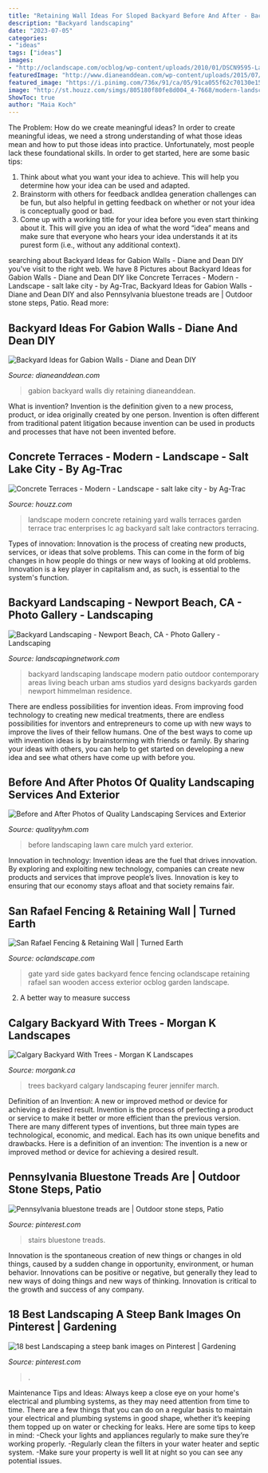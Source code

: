 ```yaml
---
title: "Retaining Wall Ideas For Sloped Backyard Before And After - Backyard Landscaping Landscape Modern Patio Outdoor Contemporary Areas Living Beach Urban Ams Studios Yard Designs Backyards Garden Newport Himmelman Residence"
description: "Backyard landscaping"
date: "2023-07-05"
categories:
- "ideas"
tags: ["ideas"]
images:
- "http://oclandscape.com/ocblog/wp-content/uploads/2010/01/DSCN9595-Large.jpg"
featuredImage: "http://www.dianeanddean.com/wp-content/uploads/2015/07/031-e1437939429708.jpg"
featured_image: "https://i.pinimg.com/736x/91/ca/05/91ca055f62c70130e155dbfe1e02aa46.jpg"
image: "http://st.houzz.com/simgs/805180f80fe8d004_4-7668/modern-landscape.jpg"
ShowToc: true
author: "Maia Koch"
---
```



The Problem: How do we create meaningful ideas?
In order to create meaningful ideas, we need a strong understanding of what those ideas mean and how to put those ideas into practice. Unfortunately, most people lack these foundational skills. In order to get started, here are some basic tips: 
1. Think about what you want your idea to achieve. This will help you determine how your idea can be used and adapted. 
2. Brainstorm with others for feedback andIdea generation challenges can be fun, but also helpful in getting feedback on whether or not your idea is conceptually good or bad. 
3. Come up with a working title for your idea before you even start thinking about it. This will give you an idea of what the word “idea” means and make sure that everyone who hears your idea understands it at its purest form (i.e., without any additional context).

	

		
searching about Backyard Ideas for Gabion Walls - Diane and Dean DIY you've visit to the right web. We have 8 Pictures about Backyard Ideas for Gabion Walls - Diane and Dean DIY like Concrete Terraces - Modern - Landscape - salt lake city - by Ag-Trac, Backyard Ideas for Gabion Walls - Diane and Dean DIY and also Pennsylvania bluestone treads are | Outdoor stone steps, Patio. Read more:
		
    
## Backyard Ideas For Gabion Walls - Diane And Dean DIY

<img loading=lazy src="http://www.dianeanddean.com/wp-content/uploads/2015/07/031-e1437939429708.jpg" onerror="this.onerror=null;this.src='https://tse3.mm.bing.net/th?id=OIP.uWnbv4X3nVdqzYZHMa21fgHaLD&amp;pid=15.1';" alt="Backyard Ideas for Gabion Walls - Diane and Dean DIY">

_Source: dianeanddean.com_

>gabion backyard walls diy retaining dianeanddean. 

	

What is invention?
Invention is the definition given to a new process, product, or idea originally created by one person. Invention is often different from traditional patent litigation because invention can be used in products and processes that have not been invented before.

    
## Concrete Terraces - Modern - Landscape - Salt Lake City - By Ag-Trac

<img loading=lazy src="http://st.houzz.com/simgs/805180f80fe8d004_4-7668/modern-landscape.jpg" onerror="this.onerror=null;this.src='https://tse2.mm.bing.net/th?id=OIP.eyjqv9XvCyqTifAAcN_5bAHaLI&amp;pid=15.1';" alt="Concrete Terraces - Modern - Landscape - salt lake city - by Ag-Trac">

_Source: houzz.com_

>landscape modern concrete retaining yard walls terraces garden terrace trac enterprises lc ag backyard salt lake contractors terracing. 

	

Types of innovation:
Innovation is the process of creating new products, services, or ideas that solve problems. This can come in the form of big changes in how people do things or new ways of looking at old problems. Innovation is a key player in capitalism and, as such, is essential to the system's function.

    
## Backyard Landscaping - Newport Beach, CA - Photo Gallery - Landscaping

<img loading=lazy src="https://images.landscapingnetwork.com/pictures/images/800x642Max/backyard-landscaping_1/backyard-landscaping-ideas-ams-landscape-design-studios_337.jpg" onerror="this.onerror=null;this.src='https://tse3.mm.bing.net/th?id=OIP.Dxaw_FQWV3Ec4MxB9hjbRwHaE8&amp;pid=15.1';" alt="Backyard Landscaping - Newport Beach, CA - Photo Gallery - Landscaping">

_Source: landscapingnetwork.com_

>backyard landscaping landscape modern patio outdoor contemporary areas living beach urban ams studios yard designs backyards garden newport himmelman residence. 

	

There are endless possibilities for invention ideas. From improving food technology to creating new medical treatments, there are endless possibilities for inventors and entrepreneurs to come up with new ways to improve the lives of their fellow humans. One of the best ways to come up with invention ideas is by brainstorming with friends or family. By sharing your ideas with others, you can help to get started on developing a new idea and see what others have come up with before you.

    
## Before And After Photos Of Quality Landscaping Services And Exterior

<img loading=lazy src="http://qualityyhm.com/wp-content/uploads/2012/06/BeforeAfter21.jpg" onerror="this.onerror=null;this.src='https://tse4.mm.bing.net/th?id=OIP.2Qs601zPzlZnT7FPMu07JQHaDg&amp;pid=15.1';" alt="Before and After Photos of Quality Landscaping Services and Exterior">

_Source: qualityyhm.com_

>before landscaping lawn care mulch yard exterior. 

	

Innovation in technology:
Invention ideas are the fuel that drives innovation. By exploring and exploiting new technology, companies can create new products and services that improve people’s lives. Innovation is key to ensuring that our economy stays afloat and that society remains fair.

    
## San Rafael Fencing &amp; Retaining Wall | Turned Earth

<img loading=lazy src="http://oclandscape.com/ocblog/wp-content/uploads/2010/01/DSCN9595-Large.jpg" onerror="this.onerror=null;this.src='https://tse2.mm.bing.net/th?id=OIP.N_4BohMbd4DwLg27ZMe93AHaFj&amp;pid=15.1';" alt="San Rafael Fencing &amp; Retaining Wall | Turned Earth">

_Source: oclandscape.com_

>gate yard side gates backyard fence fencing oclandscape retaining rafael san wooden access exterior ocblog garden landscape. 

	

2. A better way to measure success

    
## Calgary Backyard With Trees - Morgan K Landscapes

<img loading=lazy src="https://www.morgank.ca/wp-content/uploads/Calgary-Backyard-With-Trees.jpg" onerror="this.onerror=null;this.src='https://tse3.mm.bing.net/th?id=OIP.ueIiEKtgJ4oWgnvkWJWA7gHaFj&amp;pid=15.1';" alt="Calgary Backyard With Trees - Morgan K Landscapes">

_Source: morgank.ca_

>trees backyard calgary landscaping feurer jennifer march. 

	

Definition of an Invention: A new or improved method or device for achieving a desired result.
Invention is the process of perfecting a product or service to make it better or more efficient than the previous version. There are many different types of inventions, but three main types are technological, economic, and medical. Each has its own unique benefits and drawbacks. Here is a definition of an invention: 
The invention is a new or improved method or device for achieving a desired result.

    
## Pennsylvania Bluestone Treads Are | Outdoor Stone Steps, Patio

<img loading=lazy src="https://i.pinimg.com/736x/91/ca/05/91ca055f62c70130e155dbfe1e02aa46.jpg" onerror="this.onerror=null;this.src='https://tse2.mm.bing.net/th?id=OIP.-SQTsld7CXwJ4qf9YGG2cgHaE8&amp;pid=15.1';" alt="Pennsylvania bluestone treads are | Outdoor stone steps, Patio">

_Source: pinterest.com_

>stairs bluestone treads. 

	

Innovation is the spontaneous creation of new things or changes in old things, caused by a sudden change in opportunity, environment, or human behavior. Innovations can be positive or negative, but generally they lead to new ways of doing things and new ways of thinking. Innovation is critical to the growth and success of any company.

    
## 18 Best Landscaping A Steep Bank Images On Pinterest | Gardening

<img loading=lazy src="https://i.pinimg.com/736x/8d/df/5d/8ddf5d2b464365f262d1b84a8cff11ee--outdoor-living-outdoor-spaces.jpg" onerror="this.onerror=null;this.src='https://tse1.mm.bing.net/th?id=OIP.hL32JQelUmQyRapyMUclOAAAAA&amp;pid=15.1';" alt="18 best Landscaping a steep bank images on Pinterest | Gardening">

_Source: pinterest.com_

>. 

	

Maintenance Tips and Ideas: Always keep a close eye on your home's electrical and plumbing systems, as they may need attention from time to time.
There are a few things that you can do on a regular basis to maintain your electrical and plumbing systems in good shape, whether it’s keeping them topped up on water or checking for leaks. Here are some tips to keep in mind:
-Check your lights and appliances regularly to make sure they’re working properly.
-Regularly clean the filters in your water heater and septic system.
-Make sure your property is well lit at night so you can see any potential issues.

